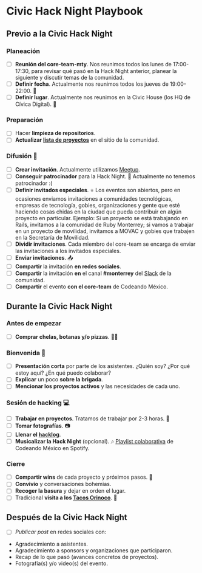 # Civic Hack Night Playbook

## Previo a la Civic Hack Night

### Planeación

- [ ] **Reunión del core-team-mty**. Nos reunimos todos los lunes de 17:00-17:30, para revisar qué pasó en la Hack Night anterior, planear la siguiente y discutir temas de la comunidad.
- [ ] **Definir fecha**. Actualmente nos reunimos todos los jueves de 19:00-22:00. 📅
- [ ] **Definir lugar**. Actualmente nos reunimos en la Civic House (los HQ de Cívica Digital). 🏡

### Preparación

- [ ] Hacer **limpieza de repositorios**.
- [ ] **Actualizar [lista de proyectos](https://codeandomonterrey.github.io/projects.html)** en el sitio de la comunidad.

### Difusión 📢

- [ ] **Crear invitación**. Actualmente utilizamos [Meetup](http://meetup.com/CodeandoMonterrey).
- [ ] **Conseguir patrocinador** para la Hack Night. 💸 Actualmente no tenemos patrocinador :(
- [ ] **Definir invitados especiales**. ⭐️ Los eventos son abiertos, pero en ocasiones enviamos invitaciones a comunidades tecnológicas, empresas de tecnología, gobies, organizaciones y gente que esté haciendo cosas chidas en la ciudad que pueda contribuir en algún proyecto en particular. Ejemplo: Si un proyecto se está trabajando en Rails, invitamos a la comunidad de Ruby Monterrey; si vamos a trabajar en un proyecto de movilidad, invitamos a MOVAC y gobies que trabajen en la Secretaría de Movilidad.
- [ ] **Dividir invitaciones**. Cada miembro del core-team se encarga de enviar las invitaciones a los invitados especiales.
- [ ] **Enviar invitaciones**. 📤
- [ ] **Compartir** la invitación **en redes sociales**. 
- [ ] **Compartir** la invitación **en** el canal **#monterrey** del [Slack](http://slack.codeandomexico.org) de la comunidad.
- [ ] **Compartir** el evento **con el core-team** de Codeando México.

## Durante la Civic Hack Night

### Antes de empezar

- [ ] **Comprar chelas, botanas y/o pizzas**. 🍻🍕

### Bienvenida 👫

- [ ] **Presentación corta** por parte de los asistentes. ¿Quién soy? ¿Por qué estoy aquí? ¿En qué puedo colaborar?
- [ ] **Explicar** un poco **sobre la brigada**.
- [ ] **Mencionar los proyectos activos** y las necesidades de cada uno.

### Sesión de hacking 💻

- [ ] **Trabajar en proyectos**. Tratamos de trabajar por 2-3 horas. 👳
- [ ] **Tomar fotografías**. 📷
- [ ] **Llenar el [hacklog](https://hackpad.com/Codeando-Monterrey-hacklog-puPMmwCC1Mj)**.
- [ ] **Musicalizar la Hack Night** (opcional). 🎶 [Playlist colaborativa](https://open.spotify.com/user/1242538795/playlist/6nfQngEDjTRnwrrOlP9Evk) de Codeando México en Spotify.

### Cierre 

- [ ] **Compartir wins** de cada proyecto y próximos pasos. 💪
- [ ] **Convivio** y conversaciones bohemias. 
- [ ] **Recoger la basura** y dejar en orden el lugar. 
- [ ] Tradicional **visita a los [Tacos Orinoco](http://taqueriaorinoco.com/)**. 🐂

## Después de la Civic Hack Night 

- [ ] *Publicar post* en redes sociales con:
* Agradecimiento a asistentes.
* Agradecimiento a sponsors y organizaciones que participaron.
* Recap de lo que pasó (avances concretos de proyectos).
* Fotografía(s) y/o video(s) del evento.